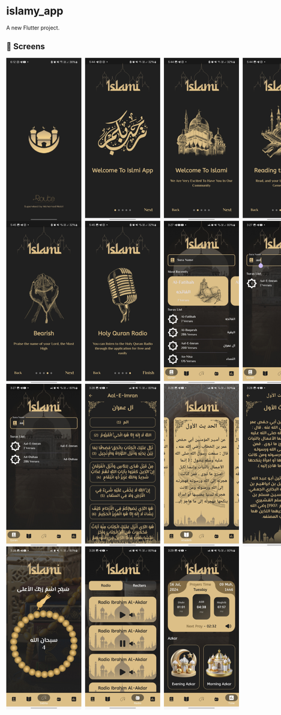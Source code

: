 # islamy_app

A new Flutter project.


## 📸 Screens

<div style="display: flex; gap: 10px;">
    <img src="readme/splash.jpg" alt="splash Screen" width="200">
    <img src="readme/onboarding1.jpg"alt="home" width="200">
    <img src="readme/onboarding2.jpg" alt="bottom sheet" width="200">
    <img src="readme/onboarding3.jpg" alt="bottom sheet" width="200">
</div>

<div style="display: flex; gap: 10px;">
    <img src="readme/onboarding4.jpg" alt="home" width="200">
    <img src="readme/onboarding5.jpg" alt="home" width="200">
    <img src="readme/home1.jpg" alt="home" width="200">
    <img src="readme/home2.jpg" alt="home" width="200">
</div>

<div style="display: flex; gap: 10px;">
    <img src="readme/home3.jpg" alt="home" width="200">
    <img src="readme/home4.jpg" alt="home" width="200">
    <img src="readme/home5.jpg" alt="home" width="200">
    <img src="readme/home6.jpg" alt="home" width="200">
</div>
<div style="display: flex; gap: 10px;">
    <img src="readme/home7.jpg" alt="home" width="200">
    <img src="readme/home8.jpg" alt="home" width="200">
    <img src="readme/home9.jpg" alt="home" width="200">
</div>
